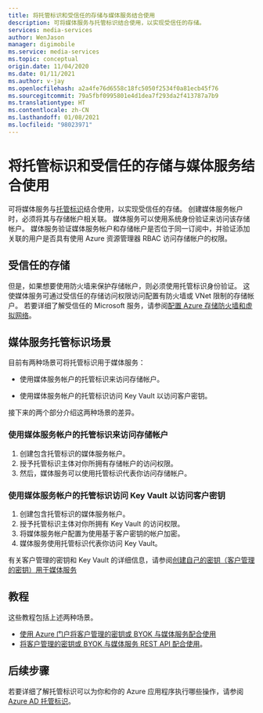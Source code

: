 ```yaml
---
title: 将托管标识和受信任的存储与媒体服务结合使用
description: 可将媒体服务与托管标识结合使用，以实现受信任的存储。
services: media-services
author: WenJason
manager: digimobile
ms.service: media-services
ms.topic: conceptual
origin.date: 11/04/2020
ms.date: 01/11/2021
ms.author: v-jay
ms.openlocfilehash: a2a4fe76d6558c18fc5050f2534f0a81ecb45f76
ms.sourcegitcommit: 79a5fbf0995801e4d1dea7f293da2f413787a7b9
ms.translationtype: HT
ms.contentlocale: zh-CN
ms.lasthandoff: 01/08/2021
ms.locfileid: "98023971"
---
```

# <a name="managed-identities-and-trusted-storage-with-media-services"></a>将托管标识和受信任的存储与媒体服务结合使用

可将媒体服务与[托管标识](../../active-directory/managed-identities-azure-resources/overview.md)结合使用，以实现受信任的存储。 创建媒体服务帐户时，必须将其与存储帐户相关联。 媒体服务可以使用系统身份验证来访问该存储帐户。 媒体服务验证媒体服务帐户和存储帐户是否位于同一订阅中，并验证添加关联的用户是否具有使用 Azure 资源管理器 RBAC 访问存储帐户的权限。

## <a name="trusted-storage"></a>受信任的存储

但是，如果想要使用防火墙来保护存储帐户，则必须使用托管标识身份验证。 这使媒体服务可通过受信任的存储访问权限访问配置有防火墙或 VNet 限制的存储帐户。  若要详细了解受信任的 Microsoft 服务，请参阅[配置 Azure 存储防火墙和虚拟网络](../../storage/common/storage-network-security.md#trusted-microsoft-services)。

## <a name="media-services-managed-identity-scenarios"></a>媒体服务托管标识场景

目前有两种场景可将托管标识用于媒体服务：

- 使用媒体服务帐户的托管标识来访问存储帐户。

- 使用媒体服务帐户的托管标识访问 Key Vault 以访问客户密钥。

接下来的两个部分介绍这两种场景的差异。

### <a name="use-the-managed-identity-of-the-media-services-account-to-access-storage-accounts"></a>使用媒体服务帐户的托管标识来访问存储帐户

1. 创建包含托管标识的媒体服务帐户。
1. 授予托管标识主体对你所拥有存储帐户的访问权限。
1. 然后，媒体服务可以使用托管标识代表你访问存储帐户。

### <a name="use-the-managed-identity-of-the-media-services-account-to-access-key-vault-to-access-customer-keys"></a>使用媒体服务帐户的托管标识访问 Key Vault 以访问客户密钥

1. 创建包含托管标识的媒体服务帐户。
1. 授予托管标识主体对你所拥有 Key Vault 的访问权限。
1. 将媒体服务帐户配置为使用基于客户密钥的帐户加密。
1. 媒体服务使用托管标识代表你访问 Key Vault。

有关客户管理的密钥和 Key Vault 的详细信息，请参阅[创建自己的密钥（客户管理的密钥）用于媒体服务](concept-use-customer-managed-keys-byok.md)

## <a name="tutorials"></a>教程

这些教程包括上述两种场景。

- [使用 Azure 门户将客户管理的密钥或 BYOK 与媒体服务配合使用](tutorial-byok-portal.md)
- [将客户管理的密钥或 BYOK 与媒体服务 REST API 配合使用](tutorial-byok-postman.md)。

## <a name="next-steps"></a>后续步骤

若要详细了解托管标识可以为你和你的 Azure 应用程序执行哪些操作，请参阅 [Azure AD 托管标识](../../active-directory/managed-identities-azure-resources/overview.md)。